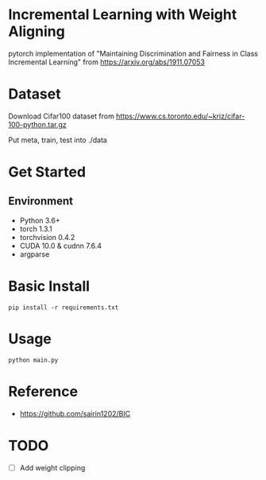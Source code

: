 # Incremental Learning with Weight Aligning 
pytorch implementation of "Maintaining Discrimination and Fairness in Class Incremental Learning" from https://arxiv.org/abs/1911.07053

# Dataset 
Download Cifar100 dataset from https://www.cs.toronto.edu/~kriz/cifar-100-python.tar.gz

Put meta, train, test into ./data

# Get Started
## Environment
* Python 3.6+
* torch 1.3.1
* torchvision 0.4.2
* CUDA 10.0 & cudnn 7.6.4
* argparse

# Basic Install
```
pip install -r requirements.txt
```

# Usage
```
python main.py
```

# Reference
* https://github.com/sairin1202/BIC

# TODO
- [ ] Add weight clipping